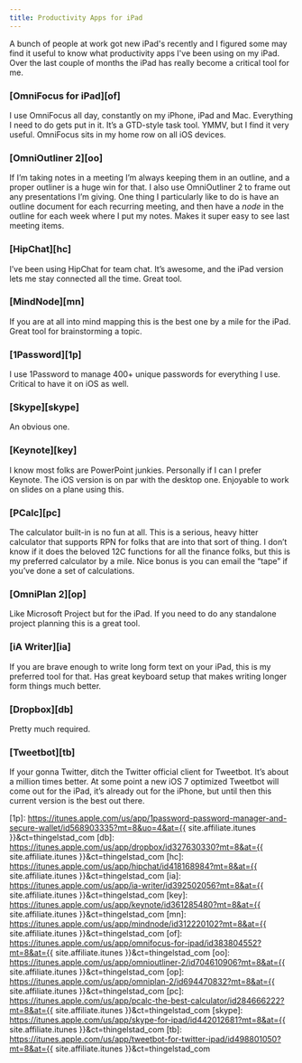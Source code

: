 ```yaml
---
title: Productivity Apps for iPad
---
```

A bunch of people at work got new iPad's recently and I figured some may find it useful to know what productivity apps I've been using on my iPad. Over the last couple of months the iPad has really become a critical tool for me.

### [OmniFocus for iPad][of]

I use OmniFocus all day, constantly on my iPhone, iPad and Mac. Everything I need to do gets put in it. It’s a GTD-style task tool. YMMV, but I find it very useful. OmniFocus sits in my home row on all iOS devices.

### [OmniOutliner 2][oo]

If I’m taking notes in a meeting I’m always keeping them in an outline, and a proper outliner is a huge win for that. I also use OmniOutliner 2 to frame out any presentations I’m giving. One thing I particularly like to do is have an outline document for each recurring meeting, and then have a *node* in the outline for each week where I put my notes. Makes it super easy to see last meeting items.

### [HipChat][hc]

I’ve been using HipChat for team chat. It’s awesome, and the iPad version lets me stay connected all the time. Great tool.

### [MindNode][mn]

If you are at all into mind mapping this is the best one by a mile for the iPad. Great tool for brainstorming a topic.

### [1Password][1p]

I use 1Password to manage 400+ unique passwords for everything I use. Critical to have it on iOS as well.

### [Skype][skype]

An obvious one.

### [Keynote][key]

I know most folks are PowerPoint junkies. Personally if I can I prefer Keynote. The iOS version is on par with the desktop one. Enjoyable to work on slides on a plane using this.

### [PCalc][pc]

The calculator built-in is no fun at all. This is a serious, heavy hitter calculator that supports RPN for folks that are into that sort of thing. I don’t know if it does the beloved 12C functions for all the finance folks, but this is my preferred calculator by a mile. Nice bonus is you can email the “tape” if you’ve done a set of calculations.

### [OmniPlan 2][op]

Like Microsoft Project but for the iPad. If you need to do any standalone project planning this is a great tool.

### [iA Writer][ia]

If you are brave enough to write long form text on your iPad, this is my preferred tool for that. Has great keyboard setup that makes writing longer form things much better.

### [Dropbox][db]

Pretty much required.

### [Tweetbot][tb]

If your gonna Twitter, ditch the Twitter official client for Tweetbot. It’s about a million times better. At some point a new iOS 7 optimized Tweetbot will come out for the iPad, it’s already out for the iPhone, but until then this current version is the best out there.

[1p]: https://itunes.apple.com/us/app/1password-password-manager-and-secure-wallet/id568903335?mt=8&uo=4&at={{ site.affiliate.itunes }}&ct=thingelstad_com
[db]: https://itunes.apple.com/us/app/dropbox/id327630330?mt=8&at={{ site.affiliate.itunes }}&ct=thingelstad_com
[hc]: https://itunes.apple.com/us/app/hipchat/id418168984?mt=8&at={{ site.affiliate.itunes }}&ct=thingelstad_com
[ia]: https://itunes.apple.com/us/app/ia-writer/id392502056?mt=8&at={{ site.affiliate.itunes }}&ct=thingelstad_com
[key]: https://itunes.apple.com/us/app/keynote/id361285480?mt=8&at={{ site.affiliate.itunes }}&ct=thingelstad_com
[mn]: https://itunes.apple.com/us/app/mindnode/id312220102?mt=8&at={{ site.affiliate.itunes }}&ct=thingelstad_com
[of]: https://itunes.apple.com/us/app/omnifocus-for-ipad/id383804552?mt=8&at={{ site.affiliate.itunes }}&ct=thingelstad_com
[oo]: https://itunes.apple.com/us/app/omnioutliner-2/id704610906?mt=8&at={{ site.affiliate.itunes }}&ct=thingelstad_com
[op]: https://itunes.apple.com/us/app/omniplan-2/id694470832?mt=8&at={{ site.affiliate.itunes }}&ct=thingelstad_com
[pc]: https://itunes.apple.com/us/app/pcalc-the-best-calculator/id284666222?mt=8&at={{ site.affiliate.itunes }}&ct=thingelstad_com
[skype]: https://itunes.apple.com/us/app/skype-for-ipad/id442012681?mt=8&at={{ site.affiliate.itunes }}&ct=thingelstad_com
[tb]: https://itunes.apple.com/us/app/tweetbot-for-twitter-ipad/id498801050?mt=8&at={{ site.affiliate.itunes }}&ct=thingelstad_com
